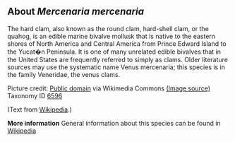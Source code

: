 **About *Mercenaria mercenaria***
-------------------------
The hard clam, also known as the round clam, hard-shell clam, or the 
quahog, is an edible marine bivalve mollusk that is native to the 
eastern shores of North America and Central America from Prince Edward 
Island to the Yucat�n Peninsula. It is one of many unrelated edible 
bivalves that in the United States are frequently referred to simply 
as clams. Older literature sources may use the systematic name Venus 
mercenaria; this species is in the family Veneridae, the venus clams.


Picture credit: [Public domain](https://commons.wikimedia.org/wiki/Main_Page) via Wikimedia Commons [(Image source)](https://en.wikipedia.org/wiki/File:LittleNeck_clams_USDA96c1862.jpg)
Taxonomy ID [6596](https://www.uniprot.org/taxonomy/6596)

(Text from [Wikipedia](https://en.wikipedia.org/).)

**More information**
General information about this species can be found in [Wikipedia](https://en.wikipedia.org/wiki/Hard_clam)
